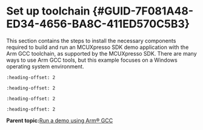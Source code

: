 # Set up toolchain {#GUID-7F081A48-ED34-4656-BA8C-411ED570C5B3}

This section contains the steps to install the necessary components required to build and run an MCUXpresso SDK demo application with the Arm GCC toolchain, as supported by the MCUXpresso SDK. There are many ways to use Arm GCC tools, but this example focuses on a Windows operating system environment.


```{include} ../topics/install_gcc_arm_embedded_tool_chain.md
:heading-offset: 2
```

```{include} ../topics/install_mingw_only_required_on_windows_os.md
:heading-offset: 2
```

```{include} ../topics/add_a_new_system_environment_variable_for_armgcc_d.md
:heading-offset: 2
```

```{include} ../topics/install_cmake.md
:heading-offset: 2
```

**Parent topic:**[Run a demo using Arm® GCC](../topics/run_a_demo_using_arm__gcc.md)


